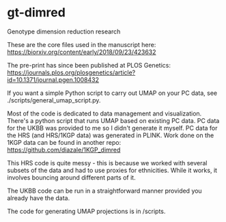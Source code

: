 # gt-dimred
Genotype dimension reduction research

These are the core files used in the manuscript here: https://biorxiv.org/content/early/2018/09/23/423632

The pre-print has since been published at PLOS Genetics: https://journals.plos.org/plosgenetics/article?id=10.1371/journal.pgen.1008432

If you want a simple Python script to carry out UMAP on your PC data, see ./scripts/general_umap_script.py.

Most of the code is dedicated to data management and visualization. There's a python script that runs UMAP based on existing PC data.
PC data for the UKBB was provided to me so I didn't generate it myself.
PC data for the HRS (and HRS/1KGP data) was generated in PLINK.
Work done on the 1KGP data can be found in another repo: https://github.com/diazale/1KGP_dimred

This HRS code is quite messy - this is because we worked with several subsets of the data and had to use proxies for ethnicities. While it works, it involves bouncing around different parts of it.

The UKBB code can be run in a straightforward manner provided you already have the data.

The code for generating UMAP projections is in /scripts.
